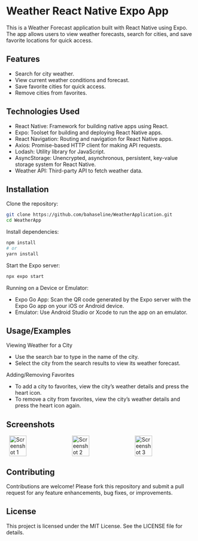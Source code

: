 # 
# Weather React Native Expo App

This is a Weather Forecast application built with React Native using Expo. The app allows users to view weather forecasts, search for cities, and save favorite locations for quick access.



## Features

- Search for city weather.
- View current weather conditions and forecast.
- Save favorite cities for quick access.
- Remove cities from favorites.

## Technologies Used
- React Native: Framework for building native apps using React.
- Expo: Toolset for building and deploying React Native apps.
- React Navigation: Routing and navigation for React Native apps.
- Axios: Promise-based HTTP client for making API requests.
- Lodash: Utility library for JavaScript.
- AsyncStorage: Unencrypted, asynchronous, persistent, key-value storage system for React Native.
- Weather API: Third-party API to fetch weather data.



## Installation

Clone the repository:

```bash
git clone https://github.com/bahaseline/WeatherApplication.git
cd WeatherApp
```

Install dependencies:
```bash
npm install
# or
yarn install
```

Start the Expo server:
```bash
npx expo start
```

Running on a Device or Emulator:
- Expo Go App: Scan the QR code generated by the Expo server with the Expo Go app on your iOS or Android device.
- Emulator: Use Android Studio or Xcode to run the app on an emulator.
## Usage/Examples


Viewing Weather for a City
- Use the search bar to type in the name of the city.
- Select the city from the search results to view its weather forecast.

Adding/Removing Favorites
- To add a city to favorites, view the city’s weather details and press the heart icon.
- To remove a city from favorites, view the city’s weather details and press the heart icon again.


## Screenshots

<div style="display: flex; justify-content: space-around;">
  <img src="https://github.com/bahaseline/WeatherApplication/assets/117291953/8d158105-aed7-466d-93ed-37dfe20ef6d0" width="30%" alt="Screenshot 1">
  <img src="https://github.com/bahaseline/WeatherApplication/assets/117291953/110465e7-64a8-48bb-b0ca-fe00731a15d1" width="30%" alt="Screenshot 2">
  <img src="https://github.com/bahaseline/WeatherApplication/assets/117291953/4fa43329-111f-4c9a-bd7c-db0cdcae0a9e" width="30%" alt="Screenshot 3">
</div>

## Contributing

Contributions are welcome! Please fork this repository and submit a pull request for any feature enhancements, bug fixes, or improvements.


## License

This project is licensed under the MIT License. See the LICENSE file for details.
